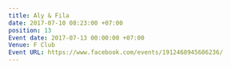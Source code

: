 ```yaml
---
title: Aly & Fila
date: 2017-07-10 08:23:00 +07:00
position: 13
Event date: 2017-07-13 00:00:00 +07:00
Venue: F Club
Event URL: https://www.facebook.com/events/1912468945686236/
---
```


